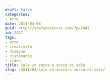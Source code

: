 ```yaml
---
draft: false
categories:
- Arte
date: 2011-04-06
guid: http://stefanocecere.com/?p=2447
id: 2447
tags:
- arte
- creatività
- disegno
- ristorante
- video
title: Sale in zucca o zucca di sale
slug: /2011/04/sale-in-zucca-o-zucca-di-sale/
---
```


